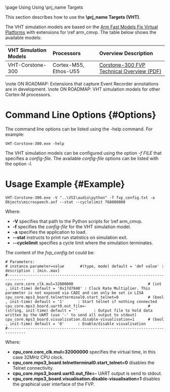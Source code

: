 \page Using Using \prj_name Targets

This section describes how to use the **\prj_name Targets (VHT)**.  

The VHT simulation models are based on the [Arm Fast Models Fix Virtual Platforms](https://developer.arm.com/tools-and-software/simulation-models/fixed-virtual-platforms) with extensions for \ref arm_cmvp.  The table below shows the available models:

VHT Simulation Models | Processors                           | Overview Description
:---------------------|:-------------------------------------|:-------------------------------------------
VHT-Corstone-300      | Cortex-M55, Ethos-U55                | [Corstone-300 FVP Technical Overview (PDF)](./Corstone_SSE-300_Ethos-U55_FVP_MPS3_Technical_Overview.pdf)

\note 
ON ROADMAP: Extensions that capture Event Recorder annotations are in development.
\note 
ON ROADMAP: VHT simulation models for other Cortex-M processors.

# Command Line Options {#Options}

The command line options can be listed using the -help command. For example:

```
VHT-Corstone-300.exe -help
```

The VHT simulation models can be configured using the option *-f FILE* that specifies a *config-file*. The available *config-file* options can be listed with the option *-l*.

# Usage Example {#Example}
```
VHT-Corstone-300.exe -V "..\VSI\audio\python" -f fvp_config.txt -a Objects\microspeech.axf --stat --cyclelimit 768000000
```

Where:
  - **-V** specifies that path to the Python scripts for \ref arm_cmvp.
  - **-f** specifies the *config-file* for the VHT simulation model.
  - **-a** specifies the application to load.
  - **--stat** instructs to print run statistics on simulation exit.
  - **--cyclelimit** specifies a cycle limit where the simulation terminates.

The content of the *fvp_config.txt* could be:
```
# Parameters:
# instance.parameter=value       #(type, mode) default = 'def value' : description : [min..max]
#------------------------------------------------------------------------------
cpu_core.core_clk.mul=32000000                                 # (int   , init-time) default = '0x17d7840' : Clock Rate Multiplier. This parameter is not exposed via CADI and can only be set in LISA
cpu_core.mps3_board.telnetterminal0.start_telnet=0             # (bool  , init-time) default = '1'      : Start telnet if nothing connected
cpu_core.mps3_board.uart0.out_file=-                           # (string, init-time) default = ''       : Output file to hold data written by the UART (use '-' to send all output to stdout)
cpu_core.mps3_board.visualisation.disable-visualisation=1      # (bool  , init-time) default = '0'      : Enable/disable visualisation
#------------------------------------------------------------------------------
```

Where:
 - **cpu_core.core_clk.mul=32000000** specifies the virtual time, in this case 32MHz CPU clock.
 - **cpu_core.mps3_board.telnetterminal0.start_telnet=0** disables the Telnet connectivity.
 - **cpu_core.mps3_board.uart0.out_file=-** UART output is send to stdout.
 - **cpu_core.mps3_board.visualisation.disable-visualisation=1** disables the graphical user interface of the FVP.

